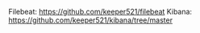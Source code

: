 Filebeat:
https://github.com/keeper521/filebeat
Kibana:
https://github.com/keeper521/kibana/tree/master
